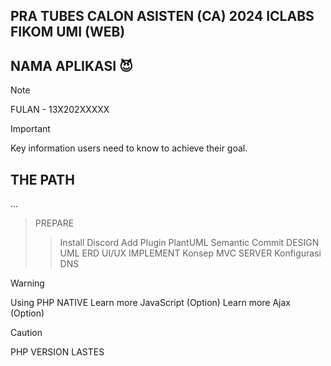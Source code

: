 ## PRA TUBES CALON ASISTEN (CA) 2024 ICLABS FIKOM UMI (WEB)

## NAMA APLIKASI :smiling_imp:
> [!NOTE]
> FULAN - 13X202XXXXX


> [!IMPORTANT]
> Key information users need to know to achieve their goal.

## THE PATH
...
> PREPARE
>> Install Discord
>> Add Plugin PlantUML
>> Semantic Commit
> DESIGN
>> UML
>> ERD
>> UI/UX
> IMPLEMENT
>> Konsep MVC
> SERVER
>> Konfigurasi 
>> DNS

> [!WARNING]
> Using PHP NATIVE
> Learn more JavaScript (Option)
> Learn more Ajax (Option)



> [!CAUTION]
> PHP VERSION LASTES


